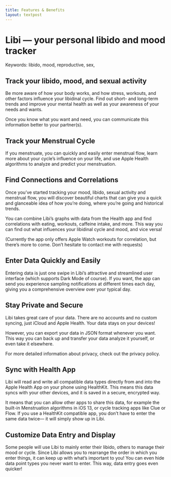 ```yaml
---
title: Features & Benefits
layout: textpost
---
```


# Libi — your personal libido and mood tracker

Keywords: libido, mood, reproductive, sex, 

## Track your libido, mood, and sexual activity
Be more aware of how your body works, and how stress, workouts, and other factors influence your libidinal cycle. Find out short- and long-term trends and improve your mental health as well as your awareness of your needs and wants. 

Once you know what you want and need, you can communicate this information better to your partner(s).

## Track your Menstrual Cycle
If you menstruate, you can quickly and easily enter menstrual flow, learn more about your cycle’s influence on your life, and use Apple Health algorithms to analyze and predict your menstruation.

## Find Connections and Correlations
Once you’ve started tracking your mood, libido, sexual activity and menstrual flow, you will discover beautiful charts that can give you a quick and glanceable idea of how you’re doing, where you’re going and historical trends.

You can combine Libi’s graphs with data from the Health app and find correlations with eating, workouts, caffeine intake, and more. This way you can find out what influences your libidinal cycle and mood, and vice versa!

(Currently the app only offers Apple Watch workouts for correlation, but there’s more to come. Don’t hesitate to contact me with requests)

## Enter Data Quickly and Easily
Entering data is just one swipe in Libi’s attractive and streamlined user interface (which supports Dark Mode of course). If you want, the app can send you experience sampling notifications at different times each day, giving you a comprehensive overview over your typical day.

## Stay Private and Secure
Libi takes great care of your data. There are no accounts and no custom syncing, just iCloud and Apple Health. Your data stays on your devices!

However, you can export your data in JSON format whenever you want. This way you can back up and transfer your data analyze it yourself, or even take it elsewhere.

For more detailed information about privacy, check out the privacy policy.

## Sync with Health App
Libi will read and write all compatible data types directly from and into the Apple Health App on your phone using HealthKit. This means this data syncs with your other devices, and it is saved in a secure, encrypted way. 

It means that you can allow other apps to share this data, for example the built-in Menstruation algorithms in iOS 13, or cycle tracking apps like Clue or Flow. If you use a HealthKit compatible app, you don’t have to enter the same data twice— it will simply show up in Libi. 

## Customize Data Entry and Display
Some people will use Libi to mainly enter their libido, others to manage their mood or cycle. Since Libi allows you to rearrange the order in which you enter things, it can keep up with what’s important to you! You can even hide data point types you never want to enter. This way, data entry goes even quicker!
